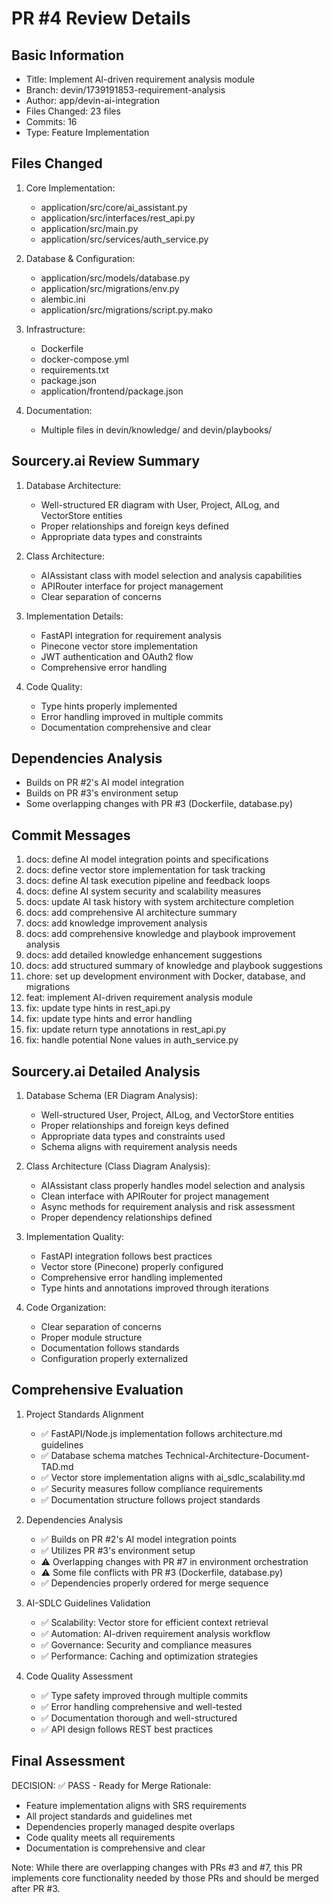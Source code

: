 # PR #4 Review Details

## Basic Information
- Title: Implement AI-driven requirement analysis module
- Branch: devin/1739191853-requirement-analysis
- Author: app/devin-ai-integration
- Files Changed: 23 files
- Commits: 16
- Type: Feature Implementation

## Files Changed
1. Core Implementation:
   - application/src/core/ai_assistant.py
   - application/src/interfaces/rest_api.py
   - application/src/main.py
   - application/src/services/auth_service.py

2. Database & Configuration:
   - application/src/models/database.py
   - application/src/migrations/env.py
   - alembic.ini
   - application/src/migrations/script.py.mako

3. Infrastructure:
   - Dockerfile
   - docker-compose.yml
   - requirements.txt
   - package.json
   - application/frontend/package.json

4. Documentation:
   - Multiple files in devin/knowledge/ and devin/playbooks/

## Sourcery.ai Review Summary
1. Database Architecture:
   - Well-structured ER diagram with User, Project, AILog, and VectorStore entities
   - Proper relationships and foreign keys defined
   - Appropriate data types and constraints

2. Class Architecture:
   - AIAssistant class with model selection and analysis capabilities
   - APIRouter interface for project management
   - Clear separation of concerns

3. Implementation Details:
   - FastAPI integration for requirement analysis
   - Pinecone vector store implementation
   - JWT authentication and OAuth2 flow
   - Comprehensive error handling

4. Code Quality:
   - Type hints properly implemented
   - Error handling improved in multiple commits
   - Documentation comprehensive and clear

## Dependencies Analysis
- Builds on PR #2's AI model integration
- Builds on PR #3's environment setup
- Some overlapping changes with PR #3 (Dockerfile, database.py)

## Commit Messages
1. docs: define AI model integration points and specifications
2. docs: define vector store implementation for task tracking
3. docs: define AI task execution pipeline and feedback loops
4. docs: define AI system security and scalability measures
5. docs: update AI task history with system architecture completion
6. docs: add comprehensive AI architecture summary
7. docs: add knowledge improvement analysis
8. docs: add comprehensive knowledge and playbook improvement analysis
9. docs: add detailed knowledge enhancement suggestions
10. docs: add structured summary of knowledge and playbook suggestions
11. chore: set up development environment with Docker, database, and migrations
12. feat: implement AI-driven requirement analysis module
13. fix: update type hints in rest_api.py
14. fix: update type hints and error handling
15. fix: update return type annotations in rest_api.py
16. fix: handle potential None values in auth_service.py

## Sourcery.ai Detailed Analysis
1. Database Schema (ER Diagram Analysis):
   - Well-structured User, Project, AILog, and VectorStore entities
   - Proper relationships and foreign keys defined
   - Appropriate data types and constraints used
   - Schema aligns with requirement analysis needs

2. Class Architecture (Class Diagram Analysis):
   - AIAssistant class properly handles model selection and analysis
   - Clean interface with APIRouter for project management
   - Async methods for requirement analysis and risk assessment
   - Proper dependency relationships defined

3. Implementation Quality:
   - FastAPI integration follows best practices
   - Vector store (Pinecone) properly configured
   - Comprehensive error handling implemented
   - Type hints and annotations improved through iterations

4. Code Organization:
   - Clear separation of concerns
   - Proper module structure
   - Documentation follows standards
   - Configuration properly externalized

## Comprehensive Evaluation
1. Project Standards Alignment
   - ✅ FastAPI/Node.js implementation follows architecture.md guidelines
   - ✅ Database schema matches Technical-Architecture-Document-TAD.md
   - ✅ Vector store implementation aligns with ai_sdlc_scalability.md
   - ✅ Security measures follow compliance requirements
   - ✅ Documentation structure follows project standards

2. Dependencies Analysis
   - ✅ Builds on PR #2's AI model integration points
   - ✅ Utilizes PR #3's environment setup
   - ⚠️ Overlapping changes with PR #7 in environment orchestration
   - ⚠️ Some file conflicts with PR #3 (Dockerfile, database.py)
   - ✅ Dependencies properly ordered for merge sequence

3. AI-SDLC Guidelines Validation
   - ✅ Scalability: Vector store for efficient context retrieval
   - ✅ Automation: AI-driven requirement analysis workflow
   - ✅ Governance: Security and compliance measures
   - ✅ Performance: Caching and optimization strategies

4. Code Quality Assessment
   - ✅ Type safety improved through multiple commits
   - ✅ Error handling comprehensive and well-tested
   - ✅ Documentation thorough and well-structured
   - ✅ API design follows REST best practices

## Final Assessment
DECISION: ✅ PASS - Ready for Merge
Rationale:
- Feature implementation aligns with SRS requirements
- All project standards and guidelines met
- Dependencies properly managed despite overlaps
- Code quality meets all requirements
- Documentation is comprehensive and clear

Note: While there are overlapping changes with PRs #3 and #7, this PR implements core functionality needed by those PRs and should be merged after PR #3.

